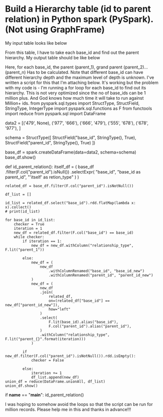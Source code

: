 
# Build a Hierarchy table (id to parent relation) in Python spark (PySpark). (Not using GraphFrame)

My input table looks like below

From this table, I have to take each base_id and find out the parent hierarchy. My output table should be like below

Here, for each base_id, the parent (parent_1), grand parent (parent_2)...(parent_n) Has to be calculated. Note that different base_id can have different hierarchy depth and the maximum level of depth is unknown.
I've written a script for this that I'm attaching below. It's working but the problem with my code is - I'm running a for loop for each base_id to find out its hierarchy. This is not very optimized since the no of base_ids can be 1 million plus. And God knows how much time it will take to run against Million+ ids.
from pyspark.sql.types import StructType, StructField, StringType, IntegerType
import pyspark.sql.functions as F
from functools import reduce
from pyspark.sql import DataFrame

data2 = [('479', None),
         ('977', '666'),
         ('666', '479'),
         ('555', '678'),
         ('678', '977'),
         ]

schema = StructType([
    StructField("base_id", StringType(), True),
    StructField("parent_id", StringType(), True)
])

base_df = spark.createDataFrame(data=data2, schema=schema)
base_df.show()

def id_parent_relation():
    itself_df = (
        base_df
        .filter(F.col("parent_id").isNull())
        .selectExpr(
            "base_id",
            "base_id as parent_id",
            "'itself' as retion_type"
        )
    )

    related_df = base_df.filter(F.col("parent_id").isNotNull())

    df_list = []

    id_list = related_df.select("base_id").rdd.flatMap(lambda x: x).collect()
    # print(id_list)

    for base_id in id_list:
        checker = True
        iteration = 1
        new_df = related_df.filter(F.col("base_id") == base_id)
        while checker:
            if iteration == 1:
                new_df = new_df.withColumn("relationship_type", F.lit("parent_1"))

            else:
                new_df = (
                    new_df
                        .withColumnRenamed("base_id", "base_id_new")
                        .withColumnRenamed("parent_id", "parent_id_new")
                )
                new_df = (
                    new_df
                    .join(
                        related_df,
                        on=(related_df["base_id"] == new_df["parent_id_new"]),
                        how="left"
                    )
                    .select(
                        F.lit(base_id).alias("base_id"),
                        F.col("parent_id").alias("parent_id"),
                    )
                    .withColumn("relationship_type", F.lit("parent_{}".format(iteration)))
                )

            if new_df.filter(F.col("parent_id").isNotNull()).rdd.isEmpty():
                checker = False

            else:
                iteration += 1
                df_list.append(new_df)
    union_df = reduce(DataFrame.unionAll, df_list)
    union_df.show()

if __name__ == "__main__":
    id_parent_relation()

I was hoping to somehow avoid the loops so that the script can be run for million records.
Please help me in this and thanks in advance!!!

        